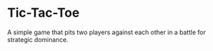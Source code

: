 # Tic-Tac-Toe
A simple game that pits two players against each other in a battle for strategic dominance. 
